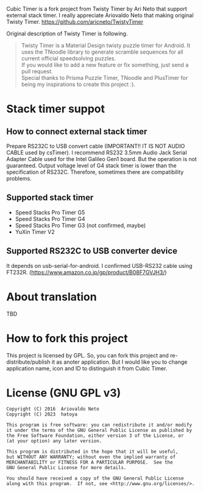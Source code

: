 Cubic Timer is a fork project from Twisty Timer by Ari Neto that support external stack timer.
I really appreciate Ariovaldo Neto that making original Twisty Timer.
https://github.com/aricneto/TwistyTimer

Original description of Twisty Timer is following.

> Twisty Timer is a Material Design twisty puzzle timer for Android. It uses the TNoodle library to generate scramble sequences for all current official speedsolving puzzles.  
> If you would like to add a new feature or fix something, just send a pull request.  
> Special thanks to Prisma Puzzle Timer, TNoodle and PlusTimer for being my inspirations to create this project :).

# Stack timer suppot
## How to connect external stack timer
Prepare RS232C to USB convert cable (IMPORTANT!! IT IS NOT AUDIO CABLE used by csTimer).
I recommend RS232 3.5mm Audio Jack Serial Adapter Cable used for the Intel Galileo Gen1 board. But the operation is not guaranteed.
Output voltage level of G4 stack timer is lower than the specification of RS232C. Therefore, sometimes there are compatibility problems.

## Supported stack timer
- Speed Stacks Pro Timer G5
- Speed Stacks Pro Timer G4
- Speed Stacks Pro Timer G3 (not confirmed, maybe)
- YuXin Timer V2

## Supported RS232C to USB converter device
It depends on usb-serial-for-android.
I confirmed USB-RS232 cable using FT232R.
(https://www.amazon.co.jp/gp/product/B08F7GVJH3/)

# About translation
TBD

# How to fork this project
This project is licensed by GPL. So, you can fork this project and re-distribute/publish it as anoter application.
But I would like you to change application name, icon and ID to distinguish it from Cubic Timer.

# License (GNU GPL v3)

    Copyright (C) 2016  Ariovaldo Neto
    Copyright (C) 2023  hatoya

    This program is free software: you can redistribute it and/or modify
    it under the terms of the GNU General Public License as published by
    the Free Software Foundation, either version 3 of the License, or
    (at your option) any later version.

    This program is distributed in the hope that it will be useful,
    but WITHOUT ANY WARRANTY; without even the implied warranty of
    MERCHANTABILITY or FITNESS FOR A PARTICULAR PURPOSE.  See the
    GNU General Public License for more details.

    You should have received a copy of the GNU General Public License
    along with this program.  If not, see <http://www.gnu.org/licenses/>.
